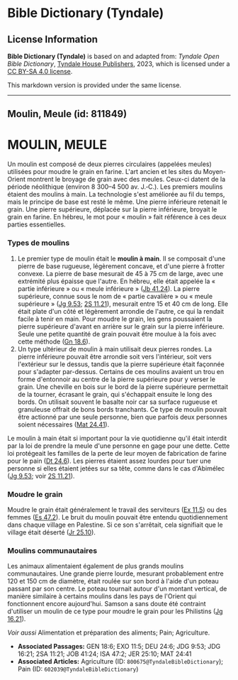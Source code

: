 # Bible Dictionary (Tyndale)

## License Information

**Bible Dictionary (Tyndale)** is based on and adapted from: _Tyndale Open Bible Dictionary_, [Tyndale House Publishers](https://tyndaleopenresources.com/), 2023, which is licensed under a [CC BY-SA 4.0 license](https://creativecommons.org/licenses/by-sa/4.0/legalcode.en).

This markdown version is provided under the same license.



--------------------------------

## Moulin, Meule (id: 811849)

MOULIN, MEULE
=============

Un moulin est composé de deux pierres circulaires (appelées meules) utilisées pour moudre le grain en farine. L'art ancien et les sites du Moyen\-Orient montrent le broyage de grain avec des meules. Ceux\-ci datent de la période néolithique (environ 8 300–4 500 av. J.‑C.). Les premiers moulins étaient des moulins à main. La technologie s'est améliorée au fil du temps, mais le principe de base est resté le même. Une pierre inférieure retenait le grain. Une pierre supérieure, déplacée sur la pierre inférieure, broyait le grain en farine. En hébreu, le mot pour « moulin » fait référence à ces deux parties essentielles.

### Types de moulins

1. Le premier type de moulin était le **moulin à main**. Il se composait d'une pierre de base rugueuse, légèrement concave, et d'une pierre à frotter convexe. La pierre de base mesurait de 45 à 75 cm de large, avec une extrémité plus épaisse que l'autre. En hébreu, elle était appelée la « partie inférieure » ou « meule inférieure » ([Jb 41\.24](https://ref.ly/Job41:24)). La pierre supérieure, connue sous le nom de « partie cavalière » ou « meule supérieure » ([Jg 9\.53](https://ref.ly/Judg9:53); [2S 11\.21](https://ref.ly/2Sam11:21)), mesurait entre 15 et 40 cm de long. Elle était plate d'un côté et légèrement arrondie de l'autre, ce qui la rendait facile à tenir en main. Pour moudre le grain, les gens poussaient la pierre supérieure d'avant en arrière sur le grain sur la pierre inférieure. Seule une petite quantité de grain pouvait être moulue à la fois avec cette méthode ([Gn 18\.6](https://ref.ly/Gen18:6)).
2. Un type ultérieur de moulin à main utilisait deux pierres rondes. La pierre inférieure pouvait être arrondie soit vers l'intérieur, soit vers l'extérieur sur le dessus, tandis que la pierre supérieure était façonnée pour s'adapter par\-dessus. Certains de ces moulins avaient un trou en forme d'entonnoir au centre de la pierre supérieure pour y verser le grain. Une cheville en bois sur le bord de la pierre supérieure permettait de la tourner, écrasant le grain, qui s'échappait ensuite le long des bords. On utilisait souvent le basalte noir car sa surface rugueuse et granuleuse offrait de bons bords tranchants. Ce type de moulin pouvait être actionné par une seule personne, bien que parfois deux personnes soient nécessaires ([Mat 24\.41](https://ref.ly/Matt24:41)).

Le moulin à main était si important pour la vie quotidienne qu'il était interdit par la loi de prendre la meule d'une personne en gage pour une dette. Cette loi protégeait les familles de la perte de leur moyen de fabrication de farine pour le pain ([Dt 24\.6](https://ref.ly/Deut24:6)). Les pierres étaient assez lourdes pour tuer une personne si elles étaient jetées sur sa tête, comme dans le cas d'Abimélec ([Jg 9\.53](https://ref.ly/Judg9:53); voir [2S 11\.21](https://ref.ly/2Sam11:21)).

### Moudre le grain

Moudre le grain était généralement le travail des serviteurs ([Ex 11\.5](https://ref.ly/Exod11:5)) ou des femmes ([Es 47\.2](https://ref.ly/Isa47:2)). Le bruit du moulin pouvait être entendu quotidiennement dans chaque village en Palestine. Si ce son s'arrêtait, cela signifiait que le village était déserté ([Jr 25\.10](https://ref.ly/Jer25:10)).

### Moulins communautaires

Les animaux alimentaient également de plus grands moulins communautaires. Une grande pierre lourde, mesurant probablement entre 120 et 150 cm de diamètre, était roulée sur son bord à l'aide d'un poteau passant par son centre. Le poteau tournait autour d'un montant vertical, de manière similaire à certains moulins dans les pays de l'Orient qui fonctionnent encore aujourd'hui. Samson a sans doute été contraint d'utiliser un moulin de ce type pour moudre le grain pour les Philistins ([Jg 16\.21](https://ref.ly/Judg16:21)).

*Voir aussi* Alimentation et préparation des aliments; Pain; Agriculture.

* **Associated Passages:** GEN 18:6; EXO 11:5; DEU 24:6; JDG 9:53; JDG 16:21; 2SA 11:21; JOB 41:24; ISA 47:2; JER 25:10; MAT 24:41
* **Associated Articles:** Agriculture (ID: `800675@TyndaleBibleDictionary`); Pain (ID: `602039@TyndaleBibleDictionary`)

